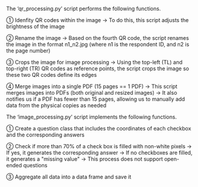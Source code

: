 The ‘qr_processing.py’ script performs the following functions.

① Idenfity QR codes within the image
-> To do this, this script adjusts the brightness of the image

② Rename the image
-> Based on the fourth QR code, the script renames the image in the format n1_n2.jpg (where n1 is the respondent ID, and n2 is the page number)

③ Crops the image for image processing
-> Using the top-left (TL) and top-right (TR) QR codes as reference points, the script crops the image so these two QR codes define its edges

④ Merge images into a single PDF (15 pages == 1 PDF)
-> This script merges images into PDFs (both original and resized images)
-> It also notifies us if a PDF has fewer than 15 pages, allowing us to manually add data from the physical copies as needed

The ‘image_processing.py’ script implements the following functions.

① Create a question class that includes the coordinates of each checkbox and the corresponding answers

② Check if more than 70% of a check box is filled with non-white pixels
-> If yes, it generates the corresponding answer
-> If no checkboxes are filled, it generates a "missing value"
-> This process does not support open-ended questions

③ Aggregate all data into a data frame and save it
